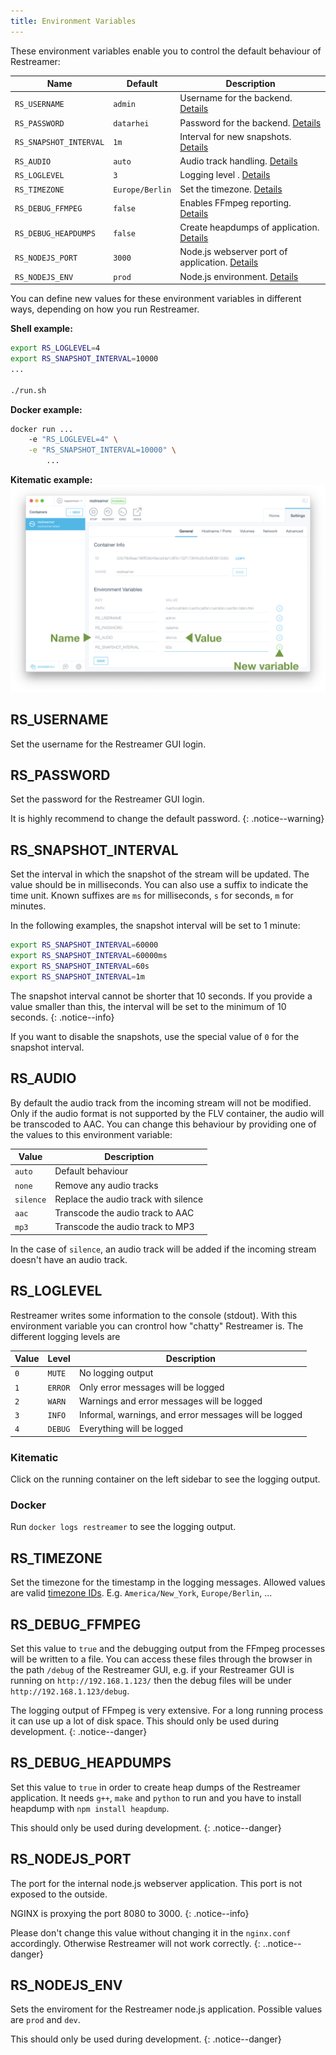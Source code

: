 ```yaml
---
title: Environment Variables
---
```


These environment variables enable you to control the default behaviour of Restreamer:

| Name | Default | Description |
|------|---------|-------------|
| `RS_USERNAME` | `admin` | Username for the backend. [Details](#rs_username) |
| `RS_PASSWORD` | `datarhei` | Password for the backend. [Details](#rs_password) |
| `RS_SNAPSHOT_INTERVAL` | `1m` | Interval for new snapshots. [Details](#rs_snapshot_interval) |
| `RS_AUDIO` | `auto` | Audio track handling. [Details](#rs_audio) |
| `RS_LOGLEVEL` | `3` | Logging level . [Details](#rs_loglevel) |
| `RS_TIMEZONE` | `Europe/Berlin` | Set the timezone. [Details](#rs_timezone) |
| `RS_DEBUG_FFMPEG` | `false` | Enables FFmpeg reporting. [Details](#rs_debug_ffmpeg) |
| `RS_DEBUG_HEAPDUMPS` | `false` | Create heapdumps of application. [Details](#rs_debug_heapdumps) |
| `RS_NODEJS_PORT` | `3000` | Node.js webserver port of application. [Details](#rs_nodejs_port) |
| `RS_NODEJS_ENV` | `prod` | Node.js environment. [Details](#rs_nodejs_env) |

You can define new values for these environment variables in different ways, depending on how you run Restreamer.

**Shell example:**

```sh
export RS_LOGLEVEL=4
export RS_SNAPSHOT_INTERVAL=10000
...

./run.sh
```

**Docker example:**

```sh
docker run ...
    -e "RS_LOGLEVEL=4" \
    -e "RS_SNAPSHOT_INTERVAL=10000" \
        ...
```

**Kitematic example:**
![Kitematic Environment Variables](../img/references-environment-variables.png)


## RS_USERNAME

Set the username for the Restreamer GUI login.


## RS_PASSWORD

Set the password for the Restreamer GUI login.

It is highly recommend to change the default password.
{: .notice--warning}


## RS_SNAPSHOT_INTERVAL

Set the interval in which the snapshot of the stream will be updated. The value should be in milliseconds. You can also
use a suffix to indicate the time unit. Known suffixes are `ms` for milliseconds, `s` for seconds, `m` for minutes.

In the following examples, the snapshot interval will be set to 1 minute:
```sh
export RS_SNAPSHOT_INTERVAL=60000
export RS_SNAPSHOT_INTERVAL=60000ms
export RS_SNAPSHOT_INTERVAL=60s
export RS_SNAPSHOT_INTERVAL=1m
```

The snapshot interval cannot be shorter that 10 seconds. If you provide a value smaller than this, the interval will
be set to the minimum of 10 seconds.
{: .notice--info}

If you want to disable the snapshots, use the special value of `0` for the snapshot interval.


## RS_AUDIO

By default the audio track from the incoming stream will not be modified. Only if the audio format is not supported by the
FLV container, the audio will be transcoded to AAC. You can change this behaviour by providing one of the values to this
environment variable:

| Value     | Description |
|-----------|-------------|
| `auto`    | Default behaviour |
| `none`    | Remove any audio tracks |
| `silence` | Replace the audio track with silence |
| `aac`     | Transcode the audio track to AAC |
| `mp3`     | Transcode the audio track to MP3 |

In the case of `silence`, an audio track will be added if the incoming stream doesn't have an audio track.


## RS_LOGLEVEL

Restreamer writes some information to the console (stdout). With this environment variable you can crontrol how "chatty" Restreamer is.
The different logging levels are

| Value | Level   | Description |
|-------|---------|-------------|
| `0`   | `MUTE`  | No logging output |
| `1`   | `ERROR` | Only error messages will be logged |
| `2`   | `WARN`  | Warnings and error messages will be logged |
| `3`   | `INFO`  | Informal, warnings, and error messages will be logged |
| `4`   | `DEBUG` | Everything will be logged |

### Kitematic

Click on the running container on the left sidebar to see the logging output.

### Docker

Run `docker logs restreamer` to see the logging output.


## RS_TIMEZONE

Set the timezone for the timestamp in the logging messages. Allowed values are valid [timezone IDs](https://en.wikipedia.org/wiki/List_of_tz_database_time_zones).
E.g. `America/New_York`, `Europe/Berlin`, ... 


## RS_DEBUG_FFMPEG

Set this value to `true` and the debugging output from the FFmpeg processes will be written to a file. You can access these files
through the browser in the path `/debug` of the Restreamer GUI, e.g. if your Restreamer GUI is running on `http://192.168.1.123/` then
the debug files will be under `http://192.168.1.123/debug`.

The logging output of FFmpeg is very extensive. For a long running process it can use up a lot of disk space. This should only be used during development.
{: .notice--danger}


## RS_DEBUG_HEAPDUMPS

Set this value to `true` in order to create heap dumps of the Restreamer application. It needs `g++`, `make` and `python` to run and
you have to install heapdump with `npm install heapdump`.

This should only be used during development.
{: .notice--danger}
 

## RS_NODEJS_PORT

The port for the internal node.js webserver application. This port is not exposed to the outside.

NGINX is proxying the port 8080 to 3000.
{: .notice--info}

Please don't change this value without changing it in the `nginx.conf` accordingly. Otherwise Restreamer will not work correctly.
{: ..notice--danger}


## RS_NODEJS_ENV

Sets the enviroment for the Restreamer node.js application. Possible values are `prod` and `dev`.

This should only be used during development.
{: .notice--danger}
